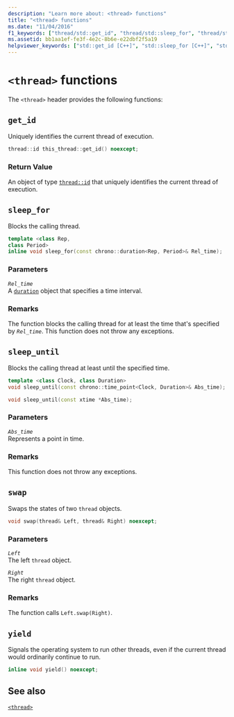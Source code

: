 ```yaml
---
description: "Learn more about: <thread> functions"
title: "<thread> functions"
ms.date: "11/04/2016"
f1_keywords: ["thread/std::get_id", "thread/std::sleep_for", "thread/std::sleep_until", "thread/std::swap", "thread/std::yield"]
ms.assetid: bb1aa1ef-fe3f-4e2c-8b6e-e22dbf2f5a19
helpviewer_keywords: ["std::get_id [C++]", "std::sleep_for [C++]", "std::sleep_until [C++]", "std::swap [C++]", "std::yield [C++]"]
---
```

# `<thread>` functions

The `<thread>` header provides the following functions:

## <a name="get_id"></a> `get_id`

Uniquely identifies the current thread of execution.

```cpp
thread::id this_thread::get_id() noexcept;
```

### Return Value

An object of type [`thread::id`](../standard-library/thread-class.md) that uniquely identifies the current thread of execution.

## <a name="sleep_for"></a> `sleep_for`

Blocks the calling thread.

```cpp
template <class Rep,
class Period>
inline void sleep_for(const chrono::duration<Rep, Period>& Rel_time);
```

### Parameters

*`Rel_time`*\
A [`duration`](../standard-library/duration-class.md) object that specifies a time interval.

### Remarks

The function blocks the calling thread for at least the time that's specified by *`Rel_time`*. This function does not throw any exceptions.

## <a name="sleep_until"></a> `sleep_until`

Blocks the calling thread at least until the specified time.

```cpp
template <class Clock, class Duration>
void sleep_until(const chrono::time_point<Clock, Duration>& Abs_time);

void sleep_until(const xtime *Abs_time);
```

### Parameters

*`Abs_time`*\
Represents a point in time.

### Remarks

This function does not throw any exceptions.

## <a name="swap"></a> `swap`

Swaps the states of two `thread` objects.

```cpp
void swap(thread& Left, thread& Right) noexcept;
```

### Parameters

*`Left`*\
The left `thread` object.

*`Right`*\
The right `thread` object.

### Remarks

The function calls `Left.swap(Right)`.

## <a name="yield"></a> `yield`

Signals the operating system to run other threads, even if the current thread would ordinarily continue to run.

```cpp
inline void yield() noexcept;
```

## See also

[`<thread>`](../standard-library/thread.md)
